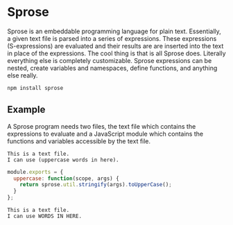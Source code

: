 # Sprose

Sprose is an embeddable programming language for plain text.
Essentially, a given text file is parsed into a series of expressions.
These expressions (S-expressions) are evaluated and their results are
  are inserted into the text in place of the expressions.
The cool thing is that is all Sprose does. Literally everything else is
  completely customizable.
Sprose expressions can be nested, create variables and namespaces, define
  functions, and anything else really.

```bash
npm install sprose
```

## Example

A Sprose program needs two files, the text file which contains the expressions
 to evaluate and a JavaScript module which contains the functions and variables
 accessible by the text file.

```
This is a text file.
I can use (uppercase words in here).
```

```js
module.exports = {
  uppercase: function(scope, args) {
    return sprose.util.stringify(args).toUpperCase();
  }
};
```

```
This is a text file.
I can use WORDS IN HERE.
```


